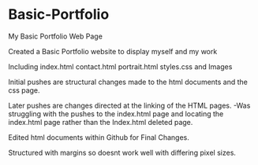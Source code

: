 # Basic-Portfolio
My Basic Portfolio Web Page 

Created a Basic Portfolio website to display myself and my work

Including index.html
contact.html
portrait.html
styles.css
and Images

Initial pushes are structural changes made to the html documents and the css page. 

Later pushes are changes directed at the linking of the HTML pages. 
  -Was struggling with the pushes to the index.html page and locating the index.html page rather than the Index.html deleted page.
  
  Edited html documents within Github for Final Changes.
  
  Structured with margins so doesnt work well with differing pixel sizes. 
